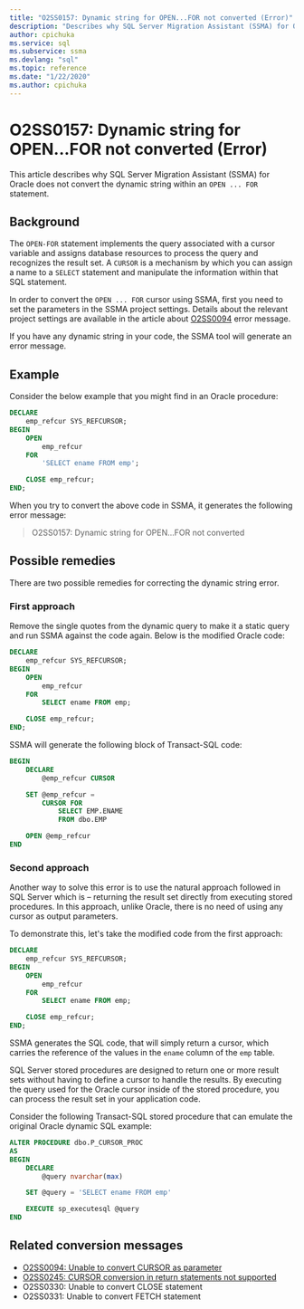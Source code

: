```yaml
---
title: "O2SS0157: Dynamic string for OPEN...FOR not converted (Error)"
description: "Describes why SQL Server Migration Assistant (SSMA) for Oracle does not convert the dynamic string within an OPEN...FOR statement."
author: cpichuka
ms.service: sql
ms.subservice: ssma
ms.devlang: "sql"
ms.topic: reference
ms.date: "1/22/2020"
ms.author: cpichuka
---
```


# O2SS0157: Dynamic string for OPEN...FOR not converted (Error)

This article describes why SQL Server Migration Assistant (SSMA) for Oracle does not convert the dynamic string within an `OPEN ... FOR` statement.

## Background

The `OPEN-FOR` statement implements the query associated with a cursor variable and assigns database resources to process the query and recognizes the result set. A `CURSOR` is a mechanism by which you can assign a name to a `SELECT` statement and manipulate the information within that SQL statement.

In order to convert the `OPEN ... FOR` cursor using SSMA, first you need to set the parameters in the SSMA project settings. Details about the relevant project settings are available in the article about [O2SS0094](o2ss0094.md) error message.

If you have any dynamic string in your code, the SSMA tool will generate an error message.

## Example

Consider the below example that you might find in an Oracle procedure:

```sql
DECLARE
    emp_refcur SYS_REFCURSOR;
BEGIN
    OPEN
        emp_refcur
    FOR
        'SELECT ename FROM emp';

    CLOSE emp_refcur;
END;
```

When you try to convert the above code in SSMA, it generates the following error message:

> O2SS0157: Dynamic string for OPEN...FOR not converted

## Possible remedies

There are two possible remedies for correcting the dynamic string error.

### First approach

Remove the single quotes from the dynamic query to make it a static query and run SSMA against the code again. Below is the modified Oracle code:

```sql
DECLARE
    emp_refcur SYS_REFCURSOR;
BEGIN
    OPEN
        emp_refcur
    FOR
        SELECT ename FROM emp;

    CLOSE emp_refcur;
END;
```

SSMA will generate the following block of Transact-SQL code:

```sql
BEGIN
    DECLARE
        @emp_refcur CURSOR

    SET @emp_refcur =
        CURSOR FOR
            SELECT EMP.ENAME
            FROM dbo.EMP

    OPEN @emp_refcur
END
```

### Second approach

Another way to solve this error is to use the natural approach followed in SQL Server which is – returning the result set directly from executing stored procedures. In this approach, unlike Oracle, there is no need of using any cursor as output parameters.

To demonstrate this, let's take the modified code from the first approach:

```sql
DECLARE
    emp_refcur SYS_REFCURSOR;
BEGIN
    OPEN
        emp_refcur
    FOR
        SELECT ename FROM emp;

    CLOSE emp_refcur;
END;
```

SSMA generates the SQL code, that will simply return a cursor, which carries the reference of the values in the `ename` column of the `emp` table.

SQL Server stored procedures are designed to return one or more result sets without having to define a cursor to handle the results. By executing the query used for the Oracle cursor inside of the stored procedure, you can process the result set in your application code.

Consider the following Transact-SQL stored procedure that can emulate the original Oracle dynamic SQL example:

```sql
ALTER PROCEDURE dbo.P_CURSOR_PROC
AS
BEGIN
    DECLARE
        @query nvarchar(max)

    SET @query = 'SELECT ename FROM emp'

    EXECUTE sp_executesql @query
END
```

## Related conversion messages

* [O2SS0094: Unable to convert CURSOR as parameter](o2ss0094.md)
* [O2SS0245: CURSOR conversion in return statements not supported](o2ss0245.md)
* O2SS0330: Unable to convert CLOSE statement
* O2SS0331: Unable to convert FETCH statement
